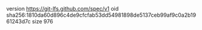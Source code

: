 version https://git-lfs.github.com/spec/v1
oid sha256:1810da60d896c4de9cfcfab53dd54981898de5137ceb99af9c0a2b1961243d7c
size 976
